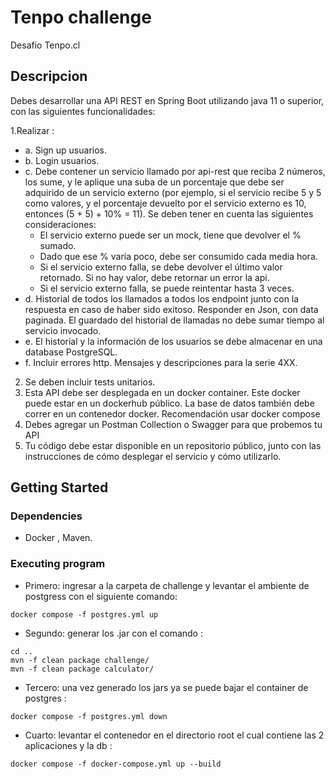 # Tenpo challenge

Desafio Tenpo.cl

## Descripcion

Debes desarrollar una API REST en Spring Boot utilizando java 11 o superior, con las siguientes funcionalidades:

1.Realizar :
  - a. Sign up usuarios. 
  - b. Login usuarios.
  - c. Debe contener un servicio llamado por api-rest que reciba 2 números, los sume, y le aplique una suba de un porcentaje que debe
  ser adquirido de un servicio externo (por ejemplo, si el servicio recibe 5 y 5 como valores, y el porcentaje devuelto por el servicio externo es 10,
  entonces (5 + 5) + 10% = 11). Se deben tener en cuenta las siguientes consideraciones:
    - El servicio externo puede ser un mock, tiene que devolver el % sumado.
    - Dado que ese % varía poco, debe ser consumido cada media hora.
    - Si el servicio externo falla, se debe devolver el último valor retornado. Si no hay valor, debe retornar un error la api.
    - Si el servicio externo falla, se puede reintentar hasta 3 veces.
  - d. Historial de todos los llamados a todos los endpoint junto con la respuesta en caso de haber sido exitoso. Responder en Json, con data paginada. El guardado del historial de llamadas no debe sumar tiempo al servicio invocado.
  - e. El historial y la información de los usuarios se debe almacenar en una database PostgreSQL.
  - f. Incluir errores http. Mensajes y descripciones para la serie 4XX.
2. Se deben incluir tests unitarios.
3. Esta API debe ser desplegada en un docker container. Este docker puede estar en un dockerhub público. La base de datos también debe correr en un contenedor docker. Recomendación usar docker compose
4. Debes agregar un Postman Collection o Swagger para que probemos tu API
5. Tu código debe estar disponible en un repositorio público, junto con las instrucciones de cómo desplegar el servicio y cómo utilizarlo.

## Getting Started

### Dependencies

* Docker , Maven.

### Executing program

* Primero: ingresar a la carpeta de challenge y levantar el ambiente de postgress con el siguiente comando:
```
docker compose -f postgres.yml up
```
* Segundo: generar los .jar con el comando :
```
cd .. 
mvn -f clean package challenge/
mvn -f clean package calculator/
```
* Tercero: una vez generado los jars ya se puede bajar el container de postgres :
```
docker compose -f postgres.yml down
```
* Cuarto: levantar el contenedor en el directorio root el cual contiene las 2 aplicaciones y la db :
```
docker compose -f docker-compose.yml up --build
```
